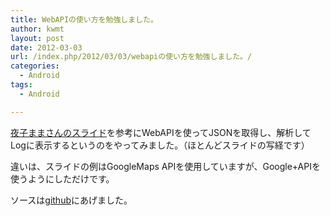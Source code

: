 ```yaml
---
title: WebAPIの使い方を勉強しました。
author: kwmt
layout: post
date: 2012-03-03
url: /index.php/2012/03/03/webapiの使い方を勉強しました。/
categories:
  - Android
tags:
  - Android

---
```

<a href="http://www.slideshare.net/yokmama/androidweb" target="_blank">夜子ままさんのスライド</a>を参考にWebAPIを使ってJSONを取得し、解析してLogに表示するというのをやってみました。（ほとんどスライドの写経です）
  
違いは、スライドの例はGoogleMaps APIを使用していますが、Google+APIを使うようにしただけです。 

ソースは<a href="https://github.com/kwmt/SampleWebAPI" target="_blank">github</a>にあげました。